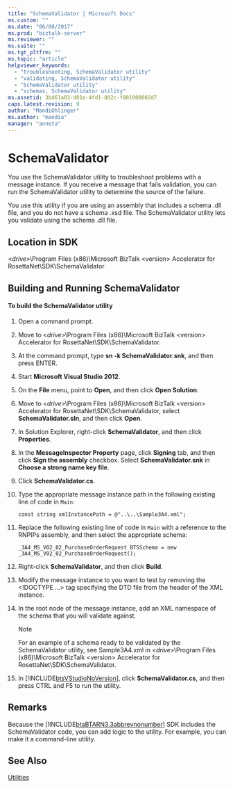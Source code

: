 ```yaml
---
title: "SchemaValidator | Microsoft Docs"
ms.custom: ""
ms.date: "06/08/2017"
ms.prod: "biztalk-server"
ms.reviewer: ""
ms.suite: ""
ms.tgt_pltfrm: ""
ms.topic: "article"
helpviewer_keywords: 
  - "troubleshooting, SchemaValidator utility"
  - "validating, SchemaValidator utility"
  - "SchemaValidator utility"
  - "schemas, SchemaValidator utility"
ms.assetid: 3bd61a03-d81e-4fd1-802c-f801000002d7
caps.latest.revision: 9
author: "MandiOhlinger"
ms.author: "mandia"
manager: "anneta"
---
```

# SchemaValidator
You use the SchemaValidator utility to troubleshoot problems with a message instance. If you receive a message that fails validation, you can run the SchemaValidator utility to determine the source of the failure.  
  
 You use this utility if you are using an assembly that includes a schema .dll file, and you do not have a schema .xsd file. The SchemaValidator utility lets you validate using the schema .dll file.  
  
## Location in SDK  
 \<*drive*\>\Program Files (x86)\Microsoft BizTalk \<version\> Accelerator for RosettaNet\SDK\SchemaValidator  
  
## Building and Running SchemaValidator  
  
#### To build the SchemaValidator utility  
  
1.  Open a command prompt.  
  
2.  Move to \<*drive*\>\Program Files (x86)\Microsoft BizTalk \<version\> Accelerator for RosettaNet\SDK\SchemaValidator.  
  
3.  At the command prompt, type **sn -k SchemaValidator.snk**, and then press ENTER.  
  
4.  Start **Microsoft Visual Studio 2012**.  
  
5.  On the **File** menu, point to **Open**, and then click **Open Solution**.  
  
6.  Move to \<*drive*\>\Program Files (x86)\Microsoft BizTalk \<version\> Accelerator for RosettaNet\SDK\SchemaValidator, select **SchemaValidator.sln**, and then click **Open**.  
  
7.  In Solution Explorer, right-click **SchemaValidator**, and then click **Properties**.  
  
8.  In the **MessageInspector Property**  page, click **Signing** tab, and then click **Sign the assembly** checkbox. Select **SchemaValidator.snk** in **Choose a strong name key file**.  
  
9. Click **SchemaValidator.cs**.  
  
10. Type the appropriate message instance path in the following existing line of code in `Main`:  
  
    ```  
    const string xmlInstancePath = @"..\..\Sample3A4.xml";  
    ```  
  
11. Replace the following existing line of code in `Main` with a reference to the RNPIPs assembly, and then select the appropriate schema:  
  
    ```  
    _3A4_MS_V02_02_PurchaseOrderRequest BTSSchema = new _3A4_MS_V02_02_PurchaseOrderRequest();  
    ```  
  
12. Right-click **SchemaValidator**, and then click **Build**.  
  
13. Modify the message instance to you want to test by removing the \<\!DOCTYPE …\> tag specifying the DTD file from the header of the XML instance.  
  
14. In the root node of the message instance, add an XML namespace of the schema that you will validate against.  
  
    > [!NOTE]
    >  For an example of a schema ready to be validated by the SchemaValidator utility, see Sample3A4.xml in \<*drive*\>\Program Files (x86)\Microsoft BizTalk \<version\> Accelerator for RosettaNet\SDK\SchemaValidator.  
  
15. In [!INCLUDE[btsVStudioNoVersion](../../includes/btsvstudionoversion-md.md)], click **SchemaValidator.cs**, and then press CTRL and F5 to run the utility.  
  
## Remarks  
 Because the [!INCLUDE[btaBTARN3.3abbrevnonumber](../../includes/btabtarn3-3abbrevnonumber-md.md)] SDK includes the SchemaValidator code, you can add logic to the utility. For example, you can make it a command-line utility.  
  
## See Also  
 [Utilities](../../adapters-and-accelerators/accelerator-rosettanet/utilities1.md)
